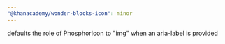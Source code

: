 ```yaml
---
"@khanacademy/wonder-blocks-icon": minor
---
```


defaults the role of PhosphorIcon to "img" when an aria-label is provided

